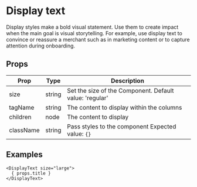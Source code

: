 # Display text

Display styles make a bold visual statement. Use them to create impact when the
main goal is visual storytelling. For example, use display text to convince or
reassure a merchant such as in marketing content or to capture attention during onboarding.

## Props

| Prop | Type | Description |
| ---- | ---- | ----------- |
| size | string | Set the size of the Component. Default value: 'regular' |
| tagName | string | The content to display within the columns |
| children | node | The content to display |
| className | string | Pass styles to the component Expected value: `{}` |

## Examples

```
<DisplayText size="large">
  { props.title }
</DisplayText>
```
